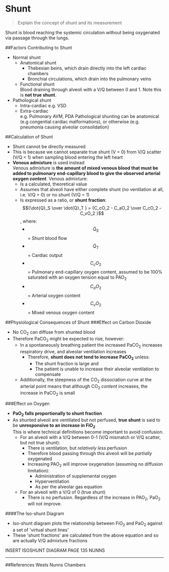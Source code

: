 # Shunt
> Explain the concept of shunt and its measurement

Shunt is blood reaching the systemic circulation without being oxygenated via passage through the lungs.

##Factors Contributing to Shunt
* Normal shunt
    * Anatomical shunt  
        * Thebesian beins, which drain directly into the left cardiac chambers
        * Bronchial circulations, which drain into the pulmonary veins
    * Functional shunt  
    Blood draining through alveoli with a V/Q between 0 and 1. Note this is **not true shunt**.
* Pathological shunt
    * Intra-cardiac
      e.g. VSD
    * Extra-cardiac  
      e.g. Pulmonary AVM, PDA
  Pathological shunting can be anatomical (e.g congential cardiac malformations), or otherwise (e.g. pneumonia causing alveolar consolidation)

##Calculation of Shunt
* Shunt cannot be directly measured
* This is because we cannot separate true shunt (V = 0) from V/Q scatter (V/Q < 1) when sampling blood entering the left heart
* **Venous admixture** is used instead  
Venous admixture is **the amount of mixed venous blood that must be added to pulmonary end-capillary blood to give the observed arterial oxygen *content***. Venous admixture:
  * Is a calculated, theoretical value
  * Assumes that alveoli have either complete shunt (no ventilation at all, i.e. V/Q = 0) or no shunt (V/Q = 1)
  * Is expressed as a ratio, or **shunt fraction**:  
  $${\dot{Q}_S \over \dot{Q}_T } = {C_cO_2 - C_aO_2 \over C_cO_2 - C_vO_2 }$$, where:
    * $$\dot{Q}_S$$ = Shunt blood flow
    * $$\dot{Q}_T$$ = Cardiac output
    * $$C_cO_2$$ = Pulmonary end-capillary oxygen content, assumed to be 100% saturated with an oxygen tension equal to PAO<sub>2</sub>
    * $$C_aO_2$$ = Arterial oxygen content
    * $$C_vO_2$$ = Mixed venous oxygen content

##Physiological Consequences of Shunt
###Effect on Carbon Dioxide
* No CO<sub>2</sub> can diffuse from shunted blood
* Therefore PaCO<sub>2</sub> might be expected to rise, however:
  * In a spontaneously breathing patient the increased PaCO<sub>2</sub> increases respiratory drive, and alveolar ventilation increases
    * Therefore, **shunt does not tend to increase PaCO<sub>2</sub>** unless:
      *  The shunt fraction is large and 
      *  The patient is unable to increase their alveolar ventilation to compensate
  * Additionally, the steepness of the CO<sub>2</sub> dissociation curve at the arterial point means that although CO<sub>2</sub> *content* increases, the increase in PaCO<sub>2</sub> is small


###Effect on Oxygen
* **PaO<sub>2</sub> falls proportionally to shunt fraction**
* As shunted alveoli are ventilated but not perfused, **true shunt** is said to be **unresponsive to an increase in FiO<sub>2</sub>**  
This is where technical definitions become important to avoid confusion.
  * For an alveoli with a V/Q between 0-1 (V/Q mismatch or V/Q scatter, but not true shunt):
    * There is ventilation, but *relatively less* perfusion
    * Therefore blood passing through this alveoli will be *partially* oxygenated
    * Increasing PAO<sub>2</sub> will improve oxygenation (assuming no diffusion limitation):
      * Administration of supplemental oxygen
      * Hyperventilation  
      * As per the alveolar gas equation
  * For an alveoli with a V/Q of 0 (true shunt)
    * There is no perfusion. Regardless of the increase in PAO<sub>2</sub>, PaO<sub>2</sub> will not improve.

####The Iso-shunt Diagram
* Iso-shunt diagram plots the relationship between FiO<sub>2</sub> and PaO<sub>2</sub> against a set of 'virtual shunt lines'
* These 'shunt fractions' are calculated from the above equation and so are actually V/Q admixture fractions

INSERT ISOSHUNT DIAGRAM PAGE 135 NUNNS


---
##References
Wests
Nunns
Chambers